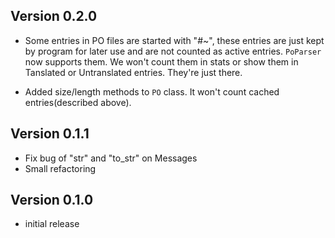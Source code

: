 ## Version 0.2.0

* Some entries in PO files are started with "#~", these entries are just kept by program for later use and are not counted as active entries. `PoParser` now supports them. We won't count them in stats or show them in Tanslated or Untranslated entries. They're just there.

* Added size/length methods to `PO` class. It won't count cached entries(described above).

## Version 0.1.1

* Fix bug of "str" and "to_str" on Messages
* Small refactoring

## Version 0.1.0

* initial release

